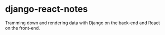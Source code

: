 # django-react-notes
Tramming down and rendering data with Django on the back-end and React on the front-end.
